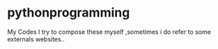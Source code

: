 # pythonprogramming
My Codes
I try to compose these myself ,sometimes i do refer to some externals websites..
